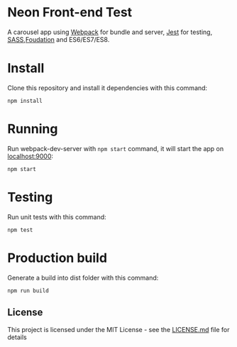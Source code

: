 Neon Front-end Test
====================
A carousel app using [Webpack](https://webpack.js.org/) for bundle and server, [Jest](https://jestjs.io/) for testing, [SASS](https://sass-lang.com/),[Foudation](https://foundation.zurb.com/) and ES6/ES7/ES8.


# Install
Clone this repository and install it dependencies with this command:
```
npm install
```

# Running
Run webpack-dev-server with `npm start` command, it will start the app on [localhost:9000](http://localhost:9000):
```
npm start
```

# Testing
Run unit tests with this command:
```
npm test
```

# Production build
Generate a build into dist folder with this command:
```
npm run build
```

## License

This project is licensed under the MIT License - see the [LICENSE.md](LICENSE.md) file for details
